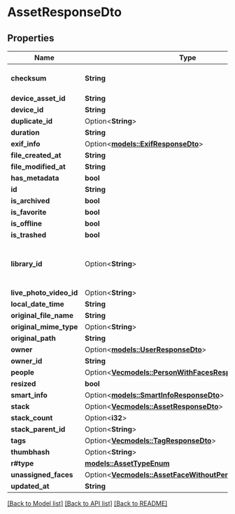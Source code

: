 # AssetResponseDto

## Properties

Name | Type | Description | Notes
------------ | ------------- | ------------- | -------------
**checksum** | **String** | base64 encoded sha1 hash | 
**device_asset_id** | **String** |  | 
**device_id** | **String** |  | 
**duplicate_id** | Option<**String**> |  | [optional]
**duration** | **String** |  | 
**exif_info** | Option<[**models::ExifResponseDto**](ExifResponseDto.md)> |  | [optional]
**file_created_at** | **String** |  | 
**file_modified_at** | **String** |  | 
**has_metadata** | **bool** |  | 
**id** | **String** |  | 
**is_archived** | **bool** |  | 
**is_favorite** | **bool** |  | 
**is_offline** | **bool** |  | 
**is_trashed** | **bool** |  | 
**library_id** | Option<**String**> | This property was deprecated in v1.106.0 | [optional]
**live_photo_video_id** | Option<**String**> |  | [optional]
**local_date_time** | **String** |  | 
**original_file_name** | **String** |  | 
**original_mime_type** | Option<**String**> |  | [optional]
**original_path** | **String** |  | 
**owner** | Option<[**models::UserResponseDto**](UserResponseDto.md)> |  | [optional]
**owner_id** | **String** |  | 
**people** | Option<[**Vec<models::PersonWithFacesResponseDto>**](PersonWithFacesResponseDto.md)> |  | [optional]
**resized** | **bool** |  | 
**smart_info** | Option<[**models::SmartInfoResponseDto**](SmartInfoResponseDto.md)> |  | [optional]
**stack** | Option<[**Vec<models::AssetResponseDto>**](AssetResponseDto.md)> |  | [optional]
**stack_count** | Option<**i32**> |  | 
**stack_parent_id** | Option<**String**> |  | [optional]
**tags** | Option<[**Vec<models::TagResponseDto>**](TagResponseDto.md)> |  | [optional]
**thumbhash** | Option<**String**> |  | 
**r#type** | [**models::AssetTypeEnum**](AssetTypeEnum.md) |  | 
**unassigned_faces** | Option<[**Vec<models::AssetFaceWithoutPersonResponseDto>**](AssetFaceWithoutPersonResponseDto.md)> |  | [optional]
**updated_at** | **String** |  | 

[[Back to Model list]](../README.md#documentation-for-models) [[Back to API list]](../README.md#documentation-for-api-endpoints) [[Back to README]](../README.md)


